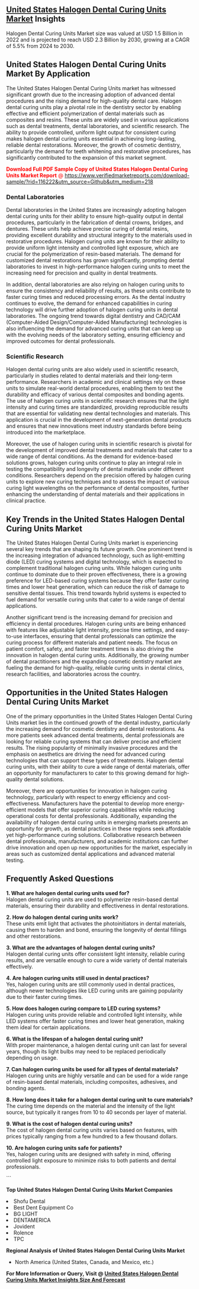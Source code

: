 <h2><a href="https://www.verifiedmarketreports.com/download-sample/?rid=116222&amp;utm_source=Github&amp;utm_medium=218" target="_blank">United States Halogen Dental Curing Units Market</a> Insights</h2><p>Halogen Dental Curing Units Market size was valued at USD 1.5 Billion in 2022 and is projected to reach USD 2.3 Billion by 2030, growing at a CAGR of 5.5% from 2024 to 2030.</p><p> <h2>United States Halogen Dental Curing Units Market By Application</h2> <p>The United States Halogen Dental Curing Units market has witnessed significant growth due to the increasing adoption of advanced dental procedures and the rising demand for high-quality dental care. Halogen dental curing units play a pivotal role in the dentistry sector by enabling effective and efficient polymerization of dental materials such as composites and resins. These units are widely used in various applications such as dental treatments, dental laboratories, and scientific research. The ability to provide controlled, uniform light output for consistent curing makes halogen dental curing units essential in achieving long-lasting, reliable dental restorations. Moreover, the growth of cosmetic dentistry, particularly the demand for teeth whitening and restorative procedures, has significantly contributed to the expansion of this market segment. <p><span class=""><span style="color: #ff0000;"><strong>Download Full PDF Sample Copy of United States Halogen Dental Curing Units Market Report</strong> @ </span><a href="https://www.verifiedmarketreports.com/download-sample/?rid=116222&amp;utm_source=Github&amp;utm_medium=218" target="_blank">https://www.verifiedmarketreports.com/download-sample/?rid=116222&amp;utm_source=Github&amp;utm_medium=218</a></span></p></p> <h3>Dental Laboratories</h3> <p>Dental laboratories in the United States are increasingly adopting halogen dental curing units for their ability to ensure high-quality output in dental procedures, particularly in the fabrication of dental crowns, bridges, and dentures. These units help achieve precise curing of dental resins, providing excellent durability and structural integrity to the materials used in restorative procedures. Halogen curing units are known for their ability to provide uniform light intensity and controlled light exposure, which are crucial for the polymerization of resin-based materials. The demand for customized dental restorations has grown significantly, prompting dental laboratories to invest in high-performance halogen curing units to meet the increasing need for precision and quality in dental treatments. <p>In addition, dental laboratories are also relying on halogen curing units to ensure the consistency and reliability of results, as these units contribute to faster curing times and reduced processing errors. As the dental industry continues to evolve, the demand for enhanced capabilities in curing technology will drive further adoption of halogen curing units in dental laboratories. The ongoing trend towards digital dentistry and CAD/CAM (Computer-Aided Design/Computer-Aided Manufacturing) technologies is also influencing the demand for advanced curing units that can keep up with the evolving needs of the laboratory setting, ensuring efficiency and improved outcomes for dental professionals.</p> <h3>Scientific Research</h3> <p>Halogen dental curing units are also widely used in scientific research, particularly in studies related to dental materials and their long-term performance. Researchers in academic and clinical settings rely on these units to simulate real-world dental procedures, enabling them to test the durability and efficacy of various dental composites and bonding agents. The use of halogen curing units in scientific research ensures that the light intensity and curing times are standardized, providing reproducible results that are essential for validating new dental technologies and materials. This application is crucial in the development of next-generation dental products and ensures that new innovations meet industry standards before being introduced into the marketplace. <p>Moreover, the use of halogen curing units in scientific research is pivotal for the development of improved dental treatments and materials that cater to a wide range of dental conditions. As the demand for evidence-based solutions grows, halogen curing units continue to play an integral role in testing the compatibility and longevity of dental materials under different conditions. Researchers depend on the precision offered by halogen curing units to explore new curing techniques and to assess the impact of various curing light wavelengths on the performance of dental composites, further enhancing the understanding of dental materials and their applications in clinical practice.</p> <h2>Key Trends in the United States Halogen Dental Curing Units Market</h2> <p>The United States Halogen Dental Curing Units market is experiencing several key trends that are shaping its future growth. One prominent trend is the increasing integration of advanced technology, such as light-emitting diode (LED) curing systems and digital technology, which is expected to complement traditional halogen curing units. While halogen curing units continue to dominate due to their proven effectiveness, there is a growing preference for LED-based curing systems because they offer faster curing times and lower heat generation, which can reduce the risk of damage to sensitive dental tissues. This trend towards hybrid systems is expected to fuel demand for versatile curing units that cater to a wide range of dental applications. <p>Another significant trend is the increasing demand for precision and efficiency in dental procedures. Halogen curing units are being enhanced with features like adjustable light intensity, precise time settings, and easy-to-use interfaces, ensuring that dental professionals can optimize the curing process for different materials and patient needs. The focus on patient comfort, safety, and faster treatment times is also driving the innovation in halogen dental curing units. Additionally, the growing number of dental practitioners and the expanding cosmetic dentistry market are fueling the demand for high-quality, reliable curing units in dental clinics, research facilities, and laboratories across the country.</p> <h2>Opportunities in the United States Halogen Dental Curing Units Market</h2> <p>One of the primary opportunities in the United States Halogen Dental Curing Units market lies in the continued growth of the dental industry, particularly the increasing demand for cosmetic dentistry and dental restorations. As more patients seek advanced dental treatments, dental professionals are looking for reliable curing systems that can deliver precise and efficient results. The rising popularity of minimally invasive procedures and the emphasis on aesthetics are driving the need for advanced curing technologies that can support these types of treatments. Halogen dental curing units, with their ability to cure a wide range of dental materials, offer an opportunity for manufacturers to cater to this growing demand for high-quality dental solutions.</p> <p>Moreover, there are opportunities for innovation in halogen curing technology, particularly with respect to energy efficiency and cost-effectiveness. Manufacturers have the potential to develop more energy-efficient models that offer superior curing capabilities while reducing operational costs for dental professionals. Additionally, expanding the availability of halogen dental curing units in emerging markets presents an opportunity for growth, as dental practices in these regions seek affordable yet high-performance curing solutions. Collaborative research between dental professionals, manufacturers, and academic institutions can further drive innovation and open up new opportunities for the market, especially in areas such as customized dental applications and advanced material testing.</p> <h2>Frequently Asked Questions</h2> <p><strong>1. What are halogen dental curing units used for?</strong><br>Halogen dental curing units are used to polymerize resin-based dental materials, ensuring their durability and effectiveness in dental restorations.</p> <p><strong>2. How do halogen dental curing units work?</strong><br>These units emit light that activates the photoinitiators in dental materials, causing them to harden and bond, ensuring the longevity of dental fillings and other restorations.</p> <p><strong>3. What are the advantages of halogen dental curing units?</strong><br>Halogen dental curing units offer consistent light intensity, reliable curing results, and are versatile enough to cure a wide variety of dental materials effectively.</p> <p><strong>4. Are halogen curing units still used in dental practices?</strong><br>Yes, halogen curing units are still commonly used in dental practices, although newer technologies like LED curing units are gaining popularity due to their faster curing times.</p> <p><strong>5. How does halogen curing compare to LED curing systems?</strong><br>Halogen curing units provide reliable and controlled light intensity, while LED systems offer faster curing times and lower heat generation, making them ideal for certain applications.</p> <p><strong>6. What is the lifespan of a halogen dental curing unit?</strong><br>With proper maintenance, a halogen dental curing unit can last for several years, though its light bulbs may need to be replaced periodically depending on usage.</p> <p><strong>7. Can halogen curing units be used for all types of dental materials?</strong><br>Halogen curing units are highly versatile and can be used for a wide range of resin-based dental materials, including composites, adhesives, and bonding agents.</p> <p><strong>8. How long does it take for a halogen dental curing unit to cure materials?</strong><br>The curing time depends on the material and the intensity of the light source, but typically it ranges from 10 to 40 seconds per layer of material.</p> <p><strong>9. What is the cost of halogen dental curing units?</strong><br>The cost of halogen dental curing units varies based on features, with prices typically ranging from a few hundred to a few thousand dollars.</p> <p><strong>10. Are halogen curing units safe for patients?</strong><br>Yes, halogen curing units are designed with safety in mind, offering controlled light exposure to minimize risks to both patients and dental professionals.</p> ```</p><p><strong>Top United States Halogen Dental Curing Units Market Companies</strong></p><div data-test-id=""><p><li>Shofu Dental</li><li> Best Dent Equipment Co</li><li> BG LIGHT</li><li> DENTAMERICA</li><li> Jovident</li><li> Rolence</li><li> TPC</li></p><div><strong>Regional Analysis of&nbsp;United States Halogen Dental Curing Units Market</strong></div><ul><li dir="ltr"><p dir="ltr">North America&nbsp;(United States, Canada, and Mexico, etc.)</p></li></ul><p><strong>For More Information or Query, Visit @&nbsp;</strong><strong><a href="https://www.verifiedmarketreports.com/product/global-halogen-dental-curing-units-market-report-history-and-forecast-2014-2025-breakdown-data-by-manufacturers-key-regions-types-and-application/?utm_source=Github&amp;utm_medium=218" target="_blank">United States Halogen Dental Curing Units Market Insights Size And Forecast</a></strong></p></div>
